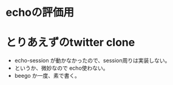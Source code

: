 # echoの評価用

# とりあえずのtwitter clone

* echo-session が動かなかったので、session周りは実装しない。
* というか、微妙なので echo使わない。
* beego か一度、素で書く。
